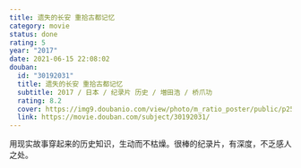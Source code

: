 ```yaml
---
title: 遗失的长安 重拾古都记忆
category: movie
status: done
rating: 5
year: "2017"
date: 2021-06-15 22:08:02
douban:
  id: "30192031"
  title: 遗失的长安 重拾古都记忆
  subtitle: 2017 / 日本 / 纪录片 历史 / 増田浩 / 桥爪功
  rating: 8.2
  cover: https://img9.doubanio.com/view/photo/m_ratio_poster/public/p2553646706.jpg
  link: https://movie.douban.com/subject/30192031/
---
```


用现实故事穿起来的历史知识，生动而不枯燥。很棒的纪录片，有深度，不乏感人之处。